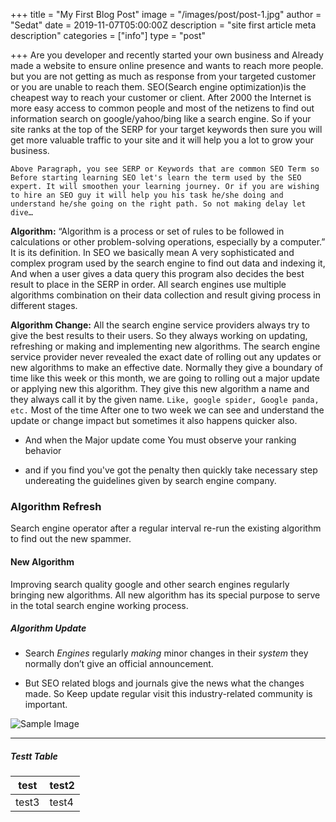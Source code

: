 +++
title = "My First Blog Post"
image = "/images/post/post-1.jpg"
author = "Sedat"
date = 2019-11-07T05:00:00Z
description = "site first article meta description"
categories = ["info"]
type = "post"

+++
Are you developer and recently started your own business and Already made a website to ensure online presence and wants to reach more people. but you are not getting as much as response from your targeted customer or you are unable to reach them. SEO(Search engine optimization)is the cheapest way to reach your customer or client. After 2000 the Internet is more easy access to common people and most of the netizens to find out information search on google/yahoo/bing like a search engine. So if your site ranks at the top of the SERP for your target keywords then sure you will get more valuable traffic to your site and it will help you a lot to grow your business.
```
Above Paragraph, you see SERP or Keywords that are common SEO Term so Before starting learning SEO let's learn the term used by the SEO expert. It will smoothen your learning journey. Or if you are wishing to hire an SEO guy it will help you his task he/she doing and understand he/she going on the right path. So not making delay let dive…
```
**Algorithm:** “Algorithm is a process or set of rules to be followed in calculations or other problem-solving operations, especially by a computer.” It is its definition. In SEO we basically mean A very sophisticated and complex program used by the search engine to find out data and indexing it, And when a user gives a data query this program also decides the best result to place in the SERP in order. All search engines use multiple algorithms combination on their data collection and result giving process in different stages.

**Algorithm Change:** All the search engine service providers always try to give the best results to their users. So they always working on updating, refreshing or making and implementing new algorithms. The search engine service provider never revealed the exact date of rolling out any updates or new algorithms to make an effective date. Normally they give a boundary of time like this week or this month, we are going to rolling out a major update or applying new this algorithm. They give this new algorithm a name and they always call it by the given name. `Like, google spider, Google panda, etc.` Most of the time After one to two week we can see and understand the update or change impact but sometimes it also happens quicker also.

* And when the Major update come You must observe your ranking behavior

* and if you find you've got the penalty then quickly take necessary step undereating the guidelines given by search engine company.

### Algorithm Refresh

Search engine operator after a regular interval re-run the existing algorithm to find out the new spammer.

#### New Algorithm

Improving search quality google and other search engines regularly bringing new algorithms. All new algorithm has its special purpose to serve in the total search engine working process.

##### Algorithm Update

- Search *Engines* regularly *making* minor changes in their *system* they normally don’t give an official announcement.

- But SEO related blogs and journals give the news what the changes made. So Keep update regular visit this industry-related community is important.

![Sample Image](/images/post/post-2.jpg "Test Image")

<!-- {{< youtube jAu0jYn9VEs >}} -->

-----

##### Testt Table

| test | test2 |
|-----|-----|
| test3 | test4 |
